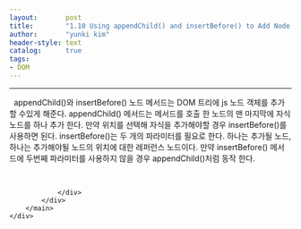 ```yaml
---
layout:       post
title:        "1.10 Using appendChild() and insertBefore() to Add Node Objects to the DOM"
author:       "yunki kim"
header-style: text
catalog:      true
tags: 
- DOM
---
```


<head></head>
<body id="tt-body-page" class="">
<div id="wrap" class="wrap-right">
    <div id="container">
        <main class="main ">
            <div class="area-main">
                <div class="area-view">
                    <div class="article-header"></div>
                    <hr>
                    <div class="article-view">
                        <div class="contents_style">
                            <p data-ke-size="size16">&nbsp; appendChild()와 insertBefore() 노드 메서드는 DOM 트리에 js 노드 객체를 추가할 수있게 해준다. appendChild() 메서드는 메서드를 호출 한 노드의 맨 마지막에 자식 노드를 하나 추가 한다. 만약 위치를 선택해 자식을 추가해야할 경우 insertBefore()를 사용하면 된다. insertBefore()는 두 개의 파라미터를 필요로 한다. 하나는 추가될 노드, 하나는 추가해야될 노드의 위치에 대한 레퍼런스 노드이다. 만약 insertBefore() 메서드에 두번째 파라미터를 사용하지 않을 경우 appendChild()처럼 동작 한다.&nbsp;</p>
                        </div>
                        <br>
                        <div class="tags"></div>
                    </div>
                    
                </div>
            </div>
        </main>
    </div>
</div>


</body>